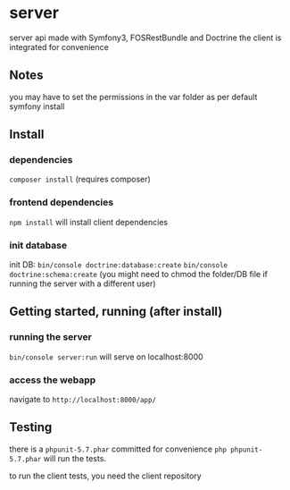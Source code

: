 server
======

server api made with Symfony3, FOSRestBundle and Doctrine
the client is integrated for convenience

## Notes

you may have to set the permissions in the var folder as per default symfony install

## Install

### dependencies

`composer install`
(requires composer)

### frontend dependencies

`npm install`
will install client dependencies

### init database

init DB:
`bin/console doctrine:database:create`
`bin/console doctrine:schema:create`
(you might need to chmod the folder/DB file if running the server with a different user)

## Getting started, running (after install)

### running the server

`bin/console server:run`
will serve on localhost:8000 

### access the webapp
navigate to
`http://localhost:8000/app/`

## Testing

there is a `phpunit-5.7.phar` committed for convenience
`php phpunit-5.7.phar`
will run the tests.

to run the client tests, you need the client repository

